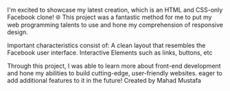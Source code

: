 I'm excited to showcase my latest creation, which is an HTML and CSS-only Facebook clone! 🌐
This project was a fantastic method for me to put my web programming talents to use and hone my comprehension of responsive design.

Important characteristics consist of:
A clean layout that resembles the Facebook user interface.
Interactive Elements such as links, buttons, etc

Through this project, I was able to learn more about front-end development and hone my abilities to build cutting-edge, user-friendly websites. eager to add additional features to it in the future!
Created by Mahad Mustafa